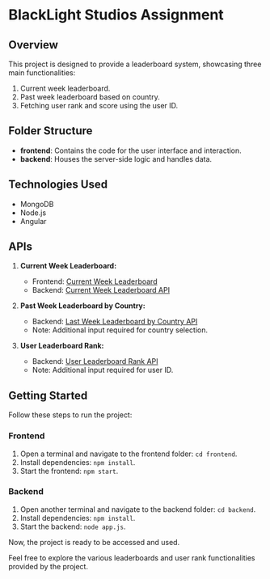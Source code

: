 # BlackLight Studios Assignment

## Overview

This project is designed to provide a leaderboard system, showcasing three main functionalities:
1. Current week leaderboard.
2. Past week leaderboard based on country.
3. Fetching user rank and score using the user ID.

## Folder Structure

- **frontend**: Contains the code for the user interface and interaction.
- **backend**: Houses the server-side logic and handles data.

## Technologies Used

- MongoDB
- Node.js
- Angular

## APIs

1. **Current Week Leaderboard:**
   - Frontend: [Current Week Leaderboard](https://blacklight-assignment.netlify.app/#/currentWeekLeaderboard)
   - Backend: [Current Week Leaderboard API](https://blacklight-assignment-jwtj.onrender.com/currentWeekLeaderboard)

2. **Past Week Leaderboard by Country:**
   - Backend: [Last Week Leaderboard by Country API](https://blacklight-assignment-jwtj.onrender.com/lastWeekLeaderboardByCountry)
   - Note: Additional input required for country selection.

3. **User Leaderboard Rank:**
   - Backend: [User Leaderboard Rank API](https://blacklight-assignment-jwtj.onrender.com/userLeaderboardRank)
   - Note: Additional input required for user ID.

## Getting Started

Follow these steps to run the project:

### Frontend

1. Open a terminal and navigate to the frontend folder: `cd frontend`.
2. Install dependencies: `npm install`.
3. Start the frontend: `npm start`.

### Backend

1. Open another terminal and navigate to the backend folder: `cd backend`.
2. Install dependencies: `npm install`.
3. Start the backend: `node app.js`.

Now, the project is ready to be accessed and used.

Feel free to explore the various leaderboards and user rank functionalities provided by the project.
